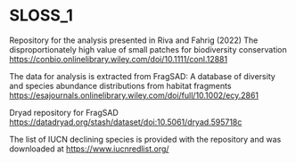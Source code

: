 # SLOSS_1
Repository for the analysis presented in Riva and Fahrig (2022) The disproportionately high value of small patches for biodiversity conservation
https://conbio.onlinelibrary.wiley.com/doi/10.1111/conl.12881

The data for analysis is extracted from FragSAD: A database of diversity and species abundance distributions from habitat fragments
https://esajournals.onlinelibrary.wiley.com/doi/full/10.1002/ecy.2861

Dryad repository for FragSAD
https://datadryad.org/stash/dataset/doi:10.5061/dryad.595718c

The list of IUCN declining species is provided with the repository and was downloaded at https://www.iucnredlist.org/
